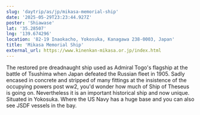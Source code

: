 ```yaml
---
slug: 'daytrip/as/jp/mikasa-memorial-ship'
date: '2025-05-29T23:23:44.927Z'
poster: 'Shiawase'
lat: '35.28507'
lng: '139.674296'
location: '82-19 Inaokacho, Yokosuka, Kanagawa 238-0003, Japan'
title: 'Mikasa Memorial Ship'
external_url: https://www.kinenkan-mikasa.or.jp/index.html
---
```

The restored pre dreadnaught ship used as Admiral Togo's flagship at the battle of Tsushima when Japan defeated the Russian fleet in 1905. 
Sadly encased in concrete and stripped of many fittings at the insistence of the occupying powers post ww2, you'd wonder how much of Ship of Theseus is going on. Nevertheless it is an important historical ship and now unique. 
Situated in Yokosuka. Where the US Navy has a huge base and you can also see JSDF vessels in the bay. 
